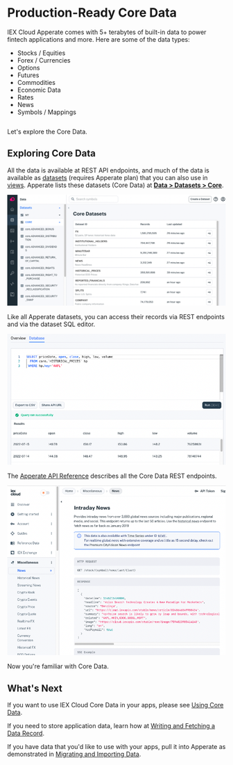 # Production-Ready Core Data

IEX Cloud Apperate comes with 5+ terabytes of built-in data to power fintech applications and more. Here are some of the data types:

- Stocks / Equities
- Forex / Currencies
- Options
- Futures
- Commodities
- Economic Data
- Rates
- News
- Symbols / Mappings

```{important} Apperate includes only historical time series Core Data at this time. We are in the process of migrating real-time legacy data, including stock quotes, into Apperate. In the meantime, please see the [Legacy API Reference](https://iexcloud.io/docs/api/) for the real-time legacy data.
```

Let's explore the Core Data.

## Exploring Core Data

All the data is available at REST API endpoints, and much of the data is available as [datasets](../reference/glossary.md#dataset) (requires Apperate plan) that you can also use in [views](../managing-your-data/creating-and-managing-views.md). Apperate lists these datasets (Core Data) at [**Data > Datasets > Core**](https://iexcloud.io/console/datasets/core).

![](./production-ready-core-data/core-datasets.png)

Like all Apperate datasets, you can access their records via REST endpoints and via the dataset SQL editor.

![](./production-ready-core-data/query-in-sql-editor.png)

The [Apperate API Reference](https://iexcloud.io/docs/) describes all the Core Data REST endpoints.

![](./production-ready-core-data/core-data-api-endpoints.png)

Now you're familiar with Core Data.

## What's Next

If you want to use IEX Cloud Core Data in your apps, please see [Using Core Data](../using-core-data.md).

If you need to store application data, learn how at [Writing and Fetching a Data Record](../getting-started/writing-and-fetching-a-record.md).

If you have data that you'd like to use with your apps, pull it into Apperate as demonstrated in [Migrating and Importing Data](../migrating-and-importing-data.md).

```{note} IEX Cloud documentation for the legacy plan subscribers is at <https://iexcloud.io/docs/api/>.
```